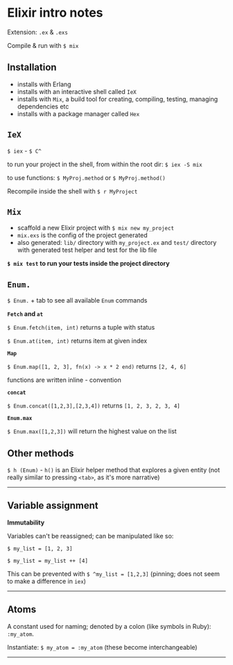 # Elixir intro notes

Extension: `.ex` & `.exs`

Compile & run with `$ mix`

## Installation

- installs with Erlang
- installs with an interactive shell called `IeX`
- installs with `Mix`, a build tool for creating, compiling, testing, managing dependencies etc
- installs with a package manager called `Hex`

## `IeX`

`$ iex` - `$ C^`

to run your project in the shell, from within the root dir: `$ iex -S mix`

to use functions: `$ MyProj.method` or `$ MyProj.method()`

Recompile inside the shell with `$ r MyProject`

## `Mix`

- scaffold a new Elixir project with `$ mix new my_project`
- `mix.exs` is the config of the project generated
- also generated: `lib/` directory with `my_project.ex` and `test/` directory with generated test helper and test for the lib file

**`$ mix test` to run your tests inside the project directory**

## `Enum.`

`$ Enum.` + tab to see all available `Enum` commands

**`Fetch` and `at`**

`$ Enum.fetch(item, int)` returns a tuple with status

`$ Enum.at(item, int)` returns item at given index

**`Map`**

`$ Enum.map([1, 2, 3], fn(x) -> x * 2 end)` returns `[2, 4, 6]`

functions are written inline - convention

**`concat`**

`$ Enum.concat([1,2,3],[2,3,4])` returns `[1, 2, 3, 2, 3, 4]`

**`Enum.max`**

`$ Enum.max([1,2,3])` will return the highest value on the list

## Other methods

`$ h (Enum)` - `h()` is an Elixir helper method that explores a given entity (not really similar to pressing `<tab>`, as it's more narrative)

---

## Variable assignment

**Immutability**

Variables can't be reassigned; can be manipulated like so:

`$ my_list = [1, 2, 3]`

`$ my_list = my_list ++ [4]`

This can be prevented with `$ ^my_list = [1,2,3]` (pinning; does not seem to make a difference in `iex`)

---

## Atoms

A constant used for naming; denoted by a colon (like symbols in Ruby): `:my_atom`.

Instantiate: `$ my_atom = :my_atom` (these become interchangeable)

---
